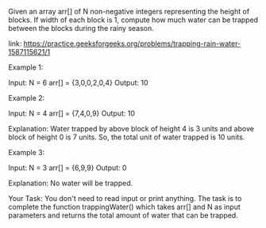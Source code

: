 Given an array arr[] of N non-negative integers representing the height of blocks. If width of each block is 1, compute how much water can be trapped between the blocks during the rainy season. 
 
link: https://practice.geeksforgeeks.org/problems/trapping-rain-water-1587115621/1

Example 1:

Input:
N = 6
arr[] = {3,0,0,2,0,4}
Output:
10

Example 2:

Input:
N = 4
arr[] = {7,4,0,9}
Output:
10

Explanation:
Water trapped by above 
block of height 4 is 3 units and above 
block of height 0 is 7 units. So, the 
total unit of water trapped is 10 units.

Example 3:

Input:
N = 3
arr[] = {6,9,9}
Output:
0

Explanation:
No water will be trapped.

Your Task:
You don't need to read input or print anything. The task is to complete the function trappingWater() which takes arr[] and N as input parameters and returns the total amount of water that can be trapped.

